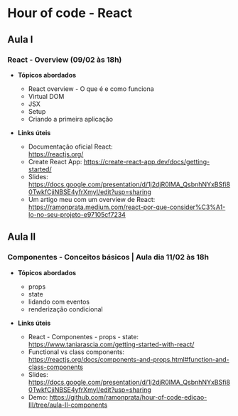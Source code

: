   # Hour of code - React

## Aula I
### React - Overview (09/02 às 18h)
- **Tópicos abordados**
    - React overview - O que é e como funciona
    - Virtual DOM
    - JSX
    - Setup
    - Criando a primeira aplicação

- **Links úteis**
    - Documentação oficial React:  
        https://reactjs.org/
    - Create React App: 
    https://create-react-app.dev/docs/getting-started/
    - Slides: 
    https://docs.google.com/presentation/d/1j2djR0lMA_QsbnhNYxBSfi80TwkfCjiNBSE4yfrXmyI/edit?usp=sharing
    - Um artigo meu com um overview de React: 
    https://ramonprata.medium.com/react-por-que-consider%C3%A1-lo-no-seu-projeto-e97105cf7234

## Aula II
### Componentes - Conceitos básicos | Aula dia  11/02 às 18h
- **Tópicos abordados**
    - props
    - state
    - lidando com eventos
    - renderização condicional

- **Links úteis**
    - React - Componentes - props - state: 
        https://www.taniarascia.com/getting-started-with-react/
    - Functional vs class components: 
        https://reactjs.org/docs/components-and-props.html#function-and-class-components
    - Slides: 
        https://docs.google.com/presentation/d/1j2djR0lMA_QsbnhNYxBSfi80TwkfCjiNBSE4yfrXmyI/edit?usp=sharing
    - Demo: 
        https://github.com/ramonprata/hour-of-code-edicao-III/tree/aula-II-components
